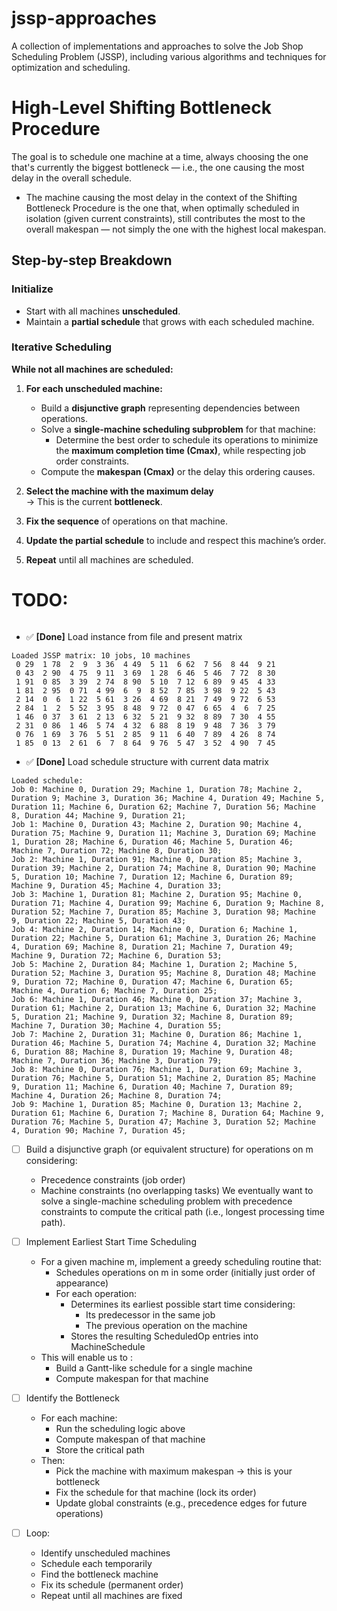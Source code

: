 # jssp-approaches
A collection of implementations and approaches to solve the Job Shop Scheduling Problem (JSSP), including various algorithms and techniques for optimization and scheduling.


# High-Level Shifting Bottleneck Procedure

The goal is to schedule one machine at a time, always choosing the one that's currently the biggest bottleneck — i.e., the one causing the most delay in the overall schedule.
- The machine causing the most delay in the context of the Shifting Bottleneck Procedure is the one that, when optimally scheduled in isolation (given current constraints), still contributes the most to the overall makespan — not simply the one with the highest local makespan.

## Step-by-step Breakdown

### Initialize

- Start with all machines **unscheduled**.
- Maintain a **partial schedule** that grows with each scheduled machine.

### Iterative Scheduling

**While not all machines are scheduled:**

1. **For each unscheduled machine:**
   - Build a **disjunctive graph** representing dependencies between operations.
   - Solve a **single-machine scheduling subproblem** for that machine:
     - Determine the best order to schedule its operations to minimize the **maximum completion time (Cmax)**, while respecting job order constraints.
   - Compute the **makespan (Cmax)** or the delay this ordering causes.

2. **Select the machine with the maximum delay**  
   → This is the current **bottleneck**.

3. **Fix the sequence** of operations on that machine.

4. **Update the partial schedule** to include and respect this machine’s order.

5. **Repeat** until all machines are scheduled.

# TODO:
```
```
- ✅ **[Done]** Load instance from file and present matrix
```
Loaded JSSP matrix: 10 jobs, 10 machines
 0 29  1 78  2  9  3 36  4 49  5 11  6 62  7 56  8 44  9 21 
 0 43  2 90  4 75  9 11  3 69  1 28  6 46  5 46  7 72  8 30 
 1 91  0 85  3 39  2 74  8 90  5 10  7 12  6 89  9 45  4 33 
 1 81  2 95  0 71  4 99  6  9  8 52  7 85  3 98  9 22  5 43 
 2 14  0  6  1 22  5 61  3 26  4 69  8 21  7 49  9 72  6 53 
 2 84  1  2  5 52  3 95  8 48  9 72  0 47  6 65  4  6  7 25 
 1 46  0 37  3 61  2 13  6 32  5 21  9 32  8 89  7 30  4 55 
 2 31  0 86  1 46  5 74  4 32  6 88  8 19  9 48  7 36  3 79 
 0 76  1 69  3 76  5 51  2 85  9 11  6 40  7 89  4 26  8 74 
 1 85  0 13  2 61  6  7  8 64  9 76  5 47  3 52  4 90  7 45 
```
- ✅ **[Done]** Load schedule structure with current data matrix
```
Loaded schedule:
Job 0: Machine 0, Duration 29; Machine 1, Duration 78; Machine 2, Duration 9; Machine 3, Duration 36; Machine 4, Duration 49; Machine 5, Duration 11; Machine 6, Duration 62; Machine 7, Duration 56; Machine 8, Duration 44; Machine 9, Duration 21;
Job 1: Machine 0, Duration 43; Machine 2, Duration 90; Machine 4, Duration 75; Machine 9, Duration 11; Machine 3, Duration 69; Machine 1, Duration 28; Machine 6, Duration 46; Machine 5, Duration 46; Machine 7, Duration 72; Machine 8, Duration 30;
Job 2: Machine 1, Duration 91; Machine 0, Duration 85; Machine 3, Duration 39; Machine 2, Duration 74; Machine 8, Duration 90; Machine 5, Duration 10; Machine 7, Duration 12; Machine 6, Duration 89; Machine 9, Duration 45; Machine 4, Duration 33;
Job 3: Machine 1, Duration 81; Machine 2, Duration 95; Machine 0, Duration 71; Machine 4, Duration 99; Machine 6, Duration 9; Machine 8, Duration 52; Machine 7, Duration 85; Machine 3, Duration 98; Machine 9, Duration 22; Machine 5, Duration 43;
Job 4: Machine 2, Duration 14; Machine 0, Duration 6; Machine 1, Duration 22; Machine 5, Duration 61; Machine 3, Duration 26; Machine 4, Duration 69; Machine 8, Duration 21; Machine 7, Duration 49; Machine 9, Duration 72; Machine 6, Duration 53;
Job 5: Machine 2, Duration 84; Machine 1, Duration 2; Machine 5, Duration 52; Machine 3, Duration 95; Machine 8, Duration 48; Machine 9, Duration 72; Machine 0, Duration 47; Machine 6, Duration 65; Machine 4, Duration 6; Machine 7, Duration 25;
Job 6: Machine 1, Duration 46; Machine 0, Duration 37; Machine 3, Duration 61; Machine 2, Duration 13; Machine 6, Duration 32; Machine 5, Duration 21; Machine 9, Duration 32; Machine 8, Duration 89; Machine 7, Duration 30; Machine 4, Duration 55;
Job 7: Machine 2, Duration 31; Machine 0, Duration 86; Machine 1, Duration 46; Machine 5, Duration 74; Machine 4, Duration 32; Machine 6, Duration 88; Machine 8, Duration 19; Machine 9, Duration 48; Machine 7, Duration 36; Machine 3, Duration 79;
Job 8: Machine 0, Duration 76; Machine 1, Duration 69; Machine 3, Duration 76; Machine 5, Duration 51; Machine 2, Duration 85; Machine 9, Duration 11; Machine 6, Duration 40; Machine 7, Duration 89; Machine 4, Duration 26; Machine 8, Duration 74;
Job 9: Machine 1, Duration 85; Machine 0, Duration 13; Machine 2, Duration 61; Machine 6, Duration 7; Machine 8, Duration 64; Machine 9, Duration 76; Machine 5, Duration 47; Machine 3, Duration 52; Machine 4, Duration 90; Machine 7, Duration 45;
```
- [ ] Build a disjunctive graph (or equivalent structure) for operations on m considering:
  - Precedence constraints (job order)
  - Machine constraints (no overlapping tasks)
We eventually want to solve a single-machine scheduling problem with precedence constraints to compute the critical path (i.e., longest processing time path).

- [ ] Implement Earliest Start Time Scheduling
  - For a given machine m, implement a greedy scheduling routine that:
    - Schedules operations on m in some order (initially just order of appearance)
    - For each operation:
      - Determines its earliest possible start time considering:
        - Its predecessor in the same job
        - The previous operation on the machine
      - Stores the resulting ScheduledOp entries into MachineSchedule
  - This will enable us to : 
    - Build a Gantt-like schedule for a single machine
    - Compute makespan for that machine

- [ ] Identify the Bottleneck
  - For each machine:
    - Run the scheduling logic above
    - Compute makespan of that machine
    - Store the critical path
  - Then:
    - Pick the machine with maximum makespan → this is your bottleneck
    - Fix the schedule for that machine (lock its order)
    - Update global constraints (e.g., precedence edges for future operations)
- [ ] Loop:
    - Identify unscheduled machines
    - Schedule each temporarily
    - Find the bottleneck machine
    - Fix its schedule (permanent order)
    - Repeat until all machines are fixed
